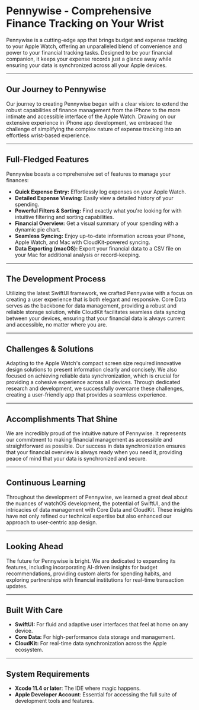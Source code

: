# Pennywise - Comprehensive Finance Tracking on Your Wrist
Pennywise is a cutting-edge app that brings budget and expense tracking to your Apple Watch, offering an unparalleled blend of convenience and power to your financial tracking tasks. Designed to be your financial companion, it keeps your expense records just a glance away while ensuring your data is synchronized across all your Apple devices.

---

## Our Journey to Pennywise
Our journey to creating Pennywise began with a clear vision: to extend the robust capabilities of finance management from the iPhone to the more intimate and accessible interface of the Apple Watch. Drawing on our extensive experience in iPhone app development, we embraced the challenge of simplifying the complex nature of expense tracking into an effortless wrist-based experience.

---

## Full-Fledged Features
Pennywise boasts a comprehensive set of features to manage your finances:

- **Quick Expense Entry:** Effortlessly log expenses on your Apple Watch.
- **Detailed Expense Viewing:** Easily view a detailed history of your spending.
- **Powerful Filters & Sorting:** Find exactly what you're looking for with intuitive filtering and sorting capabilities.
- **Financial Overview:** Get a visual summary of your spending with a dynamic pie chart.
- **Seamless Syncing:** Enjoy up-to-date information across your iPhone, Apple Watch, and Mac with CloudKit-powered syncing.
- **Data Exporting (macOS):** Export your financial data to a CSV file on your Mac for additional analysis or record-keeping.

---

## The Development Process

Utilizing the latest SwiftUI framework, we crafted Pennywise with a focus on creating a user experience that is both elegant and responsive. Core Data serves as the backbone for data management, providing a robust and reliable storage solution, while CloudKit facilitates seamless data syncing between your devices, ensuring that your financial data is always current and accessible, no matter where you are.

---

## Challenges & Solutions

Adapting to the Apple Watch's compact screen size required innovative design solutions to present information clearly and concisely. We also focused on achieving reliable data synchronization, which is crucial for providing a cohesive experience across all devices. Through dedicated research and development, we successfully overcame these challenges, creating a user-friendly app that provides a seamless experience.

---

## Accomplishments That Shine

We are incredibly proud of the intuitive nature of Pennywise. It represents our commitment to making financial management as accessible and straightforward as possible. Our success in data synchronization ensures that your financial overview is always ready when you need it, providing peace of mind that your data is synchronized and secure.

---

## Continuous Learning

Throughout the development of Pennywise, we learned a great deal about the nuances of watchOS development, the potential of SwiftUI, and the intricacies of data management with Core Data and CloudKit. These insights have not only refined our technical expertise but also enhanced our approach to user-centric app design.

---

## Looking Ahead

The future for Pennywise is bright. We are dedicated to expanding its features, including incorporating AI-driven insights for budget recommendations, providing custom alerts for spending habits, and exploring partnerships with financial institutions for real-time transaction updates.

---

## Built With Care

- **SwiftUI:** For fluid and adaptive user interfaces that feel at home on any device.
- **Core Data:** For high-performance data storage and management.
- **CloudKit:** For real-time data synchronization across the Apple ecosystem.

---

## System Requirements

- **Xcode 11.4 or later**: The IDE where magic happens.
- **Apple Developer Account**: Essential for accessing the full suite of development tools and features.
